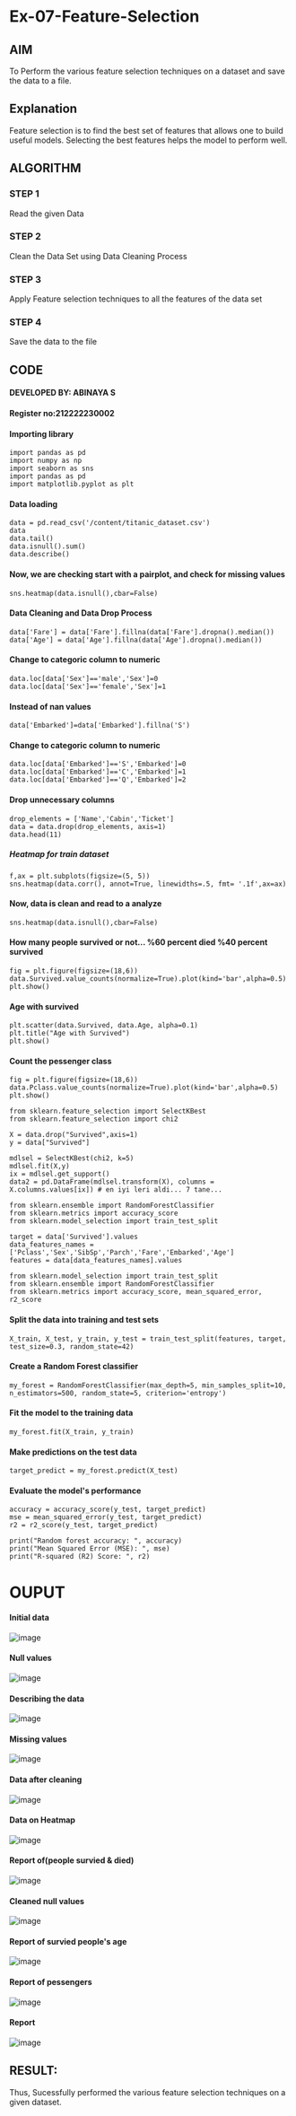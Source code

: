 # Ex-07-Feature-Selection
## AIM
To Perform the various feature selection techniques on a dataset and save the data to a file. 

## Explanation
Feature selection is to find the best set of features that allows one to build useful models.
Selecting the best features helps the model to perform well. 

## ALGORITHM
### STEP 1
Read the given Data
### STEP 2
Clean the Data Set using Data Cleaning Process
### STEP 3
Apply Feature selection techniques to all the features of the data set
### STEP 4
Save the data to the file

## CODE
#### DEVELOPED BY: ABINAYA S
#### Register no:212222230002

#### Importing library
```
import pandas as pd
import numpy as np
import seaborn as sns
import pandas as pd
import matplotlib.pyplot as plt
```
#### Data loading
```
data = pd.read_csv('/content/titanic_dataset.csv')
data
data.tail()
data.isnull().sum()
data.describe()
```
#### Now, we are checking start with a pairplot, and check for missing values
```
sns.heatmap(data.isnull(),cbar=False)
```
#### Data Cleaning and Data Drop Process
```
data['Fare'] = data['Fare'].fillna(data['Fare'].dropna().median())
data['Age'] = data['Age'].fillna(data['Age'].dropna().median())
```
#### Change to categoric column to numeric
```
data.loc[data['Sex']=='male','Sex']=0
data.loc[data['Sex']=='female','Sex']=1
```
#### Instead of nan values
```
data['Embarked']=data['Embarked'].fillna('S')
```
#### Change to categoric column to numeric
```
data.loc[data['Embarked']=='S','Embarked']=0
data.loc[data['Embarked']=='C','Embarked']=1
data.loc[data['Embarked']=='Q','Embarked']=2
```
#### Drop unnecessary columns
```
drop_elements = ['Name','Cabin','Ticket']
data = data.drop(drop_elements, axis=1)
data.head(11)
```
##### Heatmap for train dataset
```
f,ax = plt.subplots(figsize=(5, 5))
sns.heatmap(data.corr(), annot=True, linewidths=.5, fmt= '.1f',ax=ax)
```
#### Now, data is clean and read to a analyze
```
sns.heatmap(data.isnull(),cbar=False)
```
#### How many people survived or not... %60 percent died %40 percent survived
```
fig = plt.figure(figsize=(18,6))
data.Survived.value_counts(normalize=True).plot(kind='bar',alpha=0.5)
plt.show()
```
#### Age with survived
```
plt.scatter(data.Survived, data.Age, alpha=0.1)
plt.title("Age with Survived")
plt.show()
```
#### Count the pessenger class
```
fig = plt.figure(figsize=(18,6))
data.Pclass.value_counts(normalize=True).plot(kind='bar',alpha=0.5)
plt.show()

from sklearn.feature_selection import SelectKBest
from sklearn.feature_selection import chi2

X = data.drop("Survived",axis=1)
y = data["Survived"]

mdlsel = SelectKBest(chi2, k=5)
mdlsel.fit(X,y)
ix = mdlsel.get_support()
data2 = pd.DataFrame(mdlsel.transform(X), columns = X.columns.values[ix]) # en iyi leri aldi... 7 tane...

from sklearn.ensemble import RandomForestClassifier
from sklearn.metrics import accuracy_score
from sklearn.model_selection import train_test_split

target = data['Survived'].values
data_features_names = ['Pclass','Sex','SibSp','Parch','Fare','Embarked','Age']
features = data[data_features_names].values

from sklearn.model_selection import train_test_split
from sklearn.ensemble import RandomForestClassifier
from sklearn.metrics import accuracy_score, mean_squared_error, r2_score
```
#### Split the data into training and test sets
```
X_train, X_test, y_train, y_test = train_test_split(features, target, test_size=0.3, random_state=42)
```
#### Create a Random Forest classifier
```
my_forest = RandomForestClassifier(max_depth=5, min_samples_split=10, n_estimators=500, random_state=5, criterion='entropy')
```
#### Fit the model to the training data
```
my_forest.fit(X_train, y_train)
```
#### Make predictions on the test data
```
target_predict = my_forest.predict(X_test)
```
#### Evaluate the model's performance
```
accuracy = accuracy_score(y_test, target_predict)
mse = mean_squared_error(y_test, target_predict)
r2 = r2_score(y_test, target_predict)

print("Random forest accuracy: ", accuracy)
print("Mean Squared Error (MSE): ", mse)
print("R-squared (R2) Score: ", r2)
```
# OUPUT

#### Initial data
![image](https://github.com/abinayasangeetha/ODD2023-Datascience-Ex-07/assets/119393675/8109ee26-6402-4d89-80f6-4619e44b76f9)

#### Null values
![image](https://github.com/abinayasangeetha/ODD2023-Datascience-Ex-07/assets/119393675/30de508f-eb67-49fd-a69d-0768e0cc7cd4)


#### Describing the data
![image](https://github.com/abinayasangeetha/ODD2023-Datascience-Ex-07/assets/119393675/c46a5bca-6623-4d08-b6c8-aa8928c5cf43)

#### Missing values
![image](https://github.com/abinayasangeetha/ODD2023-Datascience-Ex-07/assets/119393675/8005fbbd-4d9d-4c39-8837-e2688909cfde)

#### Data after cleaning
![image](https://github.com/abinayasangeetha/ODD2023-Datascience-Ex-07/assets/119393675/435f3017-24ed-4f9d-bd8f-606af2e19d3c)

#### Data on Heatmap
![image](https://github.com/abinayasangeetha/ODD2023-Datascience-Ex-07/assets/119393675/92df7374-388a-407d-9eab-f622a0960c52)

#### Report of(people survied & died)
![image](https://github.com/abinayasangeetha/ODD2023-Datascience-Ex-07/assets/119393675/ff6f659f-cf65-4c0b-be97-87222e27f64f)

#### Cleaned null values
![image](https://github.com/abinayasangeetha/ODD2023-Datascience-Ex-07/assets/119393675/0f93096e-17d9-4e4c-910c-c82a4c783b68)

#### Report of survied people's age
![image](https://github.com/abinayasangeetha/ODD2023-Datascience-Ex-07/assets/119393675/02a17016-4a7f-486f-a707-b91757eedb7f)


#### Report of pessengers
![image](https://github.com/abinayasangeetha/ODD2023-Datascience-Ex-07/assets/119393675/f1cdeef8-4add-4eed-83a5-bf46b7b8fedd)


#### Report
![image](https://github.com/abinayasangeetha/ODD2023-Datascience-Ex-07/assets/119393675/6857031e-38e1-494a-a039-3859dd68a623)

## RESULT:
Thus, Sucessfully performed the various feature selection techniques on a given dataset.
